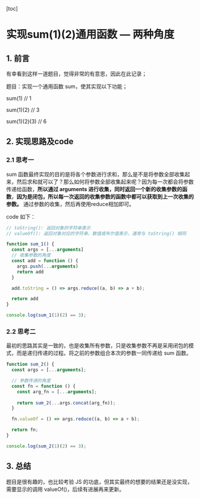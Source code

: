 [toc]

# 实现sum(1)(2)通用函数 — 两种角度

## 1. 前言

有幸看到这样一道题目，觉得非常的有意思，因此在此记录；

题目：实现一个通用函数 sum，使其实现以下功能；

sum(1)   // 1

sum(1)(2)    // 3

sum(1)(2)(3)    // 6

## 2. 实现思路及code

### 2.1 思考一

sum 函数最终实现的目的是将各个参数进行求和，那么是不是将参数全部收集起来，然后求和就可以了？那么如何将参数全部收集起来呢？因为每一次都会将参数传递给函数，**所以通过 arguments 进行收集，同时返回一个新的收集参数的函数**，**因为是闭包，所以每一次返回的收集参数的函数中都可以获取到上一次收集的参数。** 通过参数的收集，然后再使用reduce相加即可。

code  如下：

```js
// toString(): 返回对象的字符串表示
// valueOf(): 返回对象对应的字符串、数值或布尔值表示，通常与 toString() 相同

function sum_1() {      
  const args = [...arguments]
  // 收集参数的角度
  const add = function () {
    args.push(...arguments)
    return add
  }

  add.toString = () => args.reduce((a, b) => a + b);

  return add
}

console.log(sum_1(1)(2) == 3);
```

### 2.2 思考二

最初的思路其实是一致的，也是收集所有参数，只是收集参数不再是采用闭包的模式，而是递归传递的过程。将之前的参数组合本次的参数一同传递给 sum 函数。

```js
function sum_2() {
  const args = [...arguments];

  // 参数传递的角度
  const fn = function () {
    const arg_fn = [...arguments];
    
    return sum_2(...args.concat(arg_fn));
  }

  fn.valueOf = () => args.reduce((a, b) => a + b);

  return fn;
}

console.log(sum_2(1)(2) == 3);
```

## 3. 总结

题目是很有趣的，也比较考验 JS 的功底，但其实最终的想要的结果还是没实现，需要显示的调用 valueOf()，后续有进展再来更新。